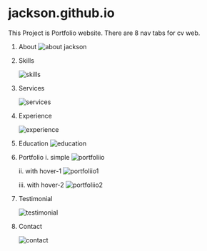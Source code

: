 # jackson.github.io
This Project is Portfolio  website. 
There are 8 nav tabs for cv web.



1. About
![about jackson](https://user-images.githubusercontent.com/76577184/147526962-de809c0a-c9de-4357-a735-481de8576b81.png)


  2. Skills

         
      ![skills](https://user-images.githubusercontent.com/76577184/147527974-3cc23229-88e8-42fe-aab5-584e7e2e9901.png)



  3. Services 
         
      ![services](https://user-images.githubusercontent.com/76577184/147527887-f179fa74-da99-478e-9be0-3937d21a9685.png)


 4. Experience
  
     ![experience](https://user-images.githubusercontent.com/76577184/147528472-525075f3-530f-484c-be93-d5d708a35c26.png)


 5. Education 
    ![education](https://user-images.githubusercontent.com/76577184/147528560-4d1a05b1-c5e8-4885-893c-cc0891adc30f.png)

    
6. Portfolio
    i. simple 
        ![portfoliio](https://user-images.githubusercontent.com/76577184/147528850-d652685d-7782-4e3d-869a-be4e591fd2e2.png)
        
    ii. with hover-1
        ![portfoliio1](https://user-images.githubusercontent.com/76577184/147528913-0104ebd4-303a-4da7-86d9-7b15319a6fb8.png)
    
    iii. with hover-2
        ![portfoliio2](https://user-images.githubusercontent.com/76577184/147528927-1f092228-f332-4ef2-8c7e-21b1cc595a6a.png)

7. Testimonial
     
     ![testimonial](https://user-images.githubusercontent.com/76577184/147529026-6cf47131-e158-4f9b-b03f-8c7d51163d83.png)


8. Contact 
 
      ![contact](https://user-images.githubusercontent.com/76577184/147529105-f919c34b-9bac-4b26-93dc-c979a67d5473.png)
